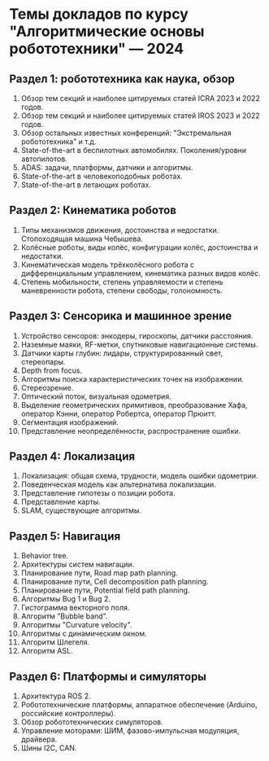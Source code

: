 # Темы докладов по курсу "Алгоритмические основы робототехники" — 2024

## Раздел 1: робототехника как наука, обзор

1. Обзор тем секций и наиболее цитируемых статей ICRA 2023 и 2022 годов.
1. Обзор тем секций и наиболее цитируемых статей IROS 2023 и 2022 годов.
1. Обзор остальных известных конференций: "Экстремальная робототехника" и т.д.
1. State-of-the-art в беспилотных автомобилях. Поколения/уровни автопилотов.
1. ADAS: задачи, платформы, датчики и алгоритмы.
1. State-of-the-art в человекоподобных роботах.
1. State-of-the-art в летающих роботах.

## Раздел 2: Кинематика роботов

1. Типы механизмов движения, достоинства и недостатки. Стопоходящая машина Чебышева.
1. Колёсные роботы, виды колёс, конфигурации колёс, достоинства и недостатки.
1. Кинематическая модель трёхколёсного робота с дифференциальным управлением, кинематика разных видов колёс.
1. Степень мобильности, степень управляемости и степень маневренности робота, степени свободы, голономность.

## Раздел 3: Сенсорика и машинное зрение

1. Устройство сенсоров: энкодеры, гироскопы, датчики расстояния.
1. Наземные маяки, RF-метки, спутниковые навигационные системы.
1. Датчики карты глубин: лидары, структурированный свет, стереопары.
1. Depth from focus.
1. Алгоритмы поиска характеристических точек на изображении.
1. Стереозрение.
1. Оптический поток, визуальная одометрия.
1. Выделение геометрических примитивов, преобразование Хафа, оператор Кэнни, оператор Робертса, оператор Прюитт.
1. Сегментация изображений.
1. Представление неопределённости, распространение ошибки.

## Раздел 4: Локализация

1. Локализация: общая схема, трудности, модель ошибки одометрии.
1. Поведенческая модель как альтернатива локализации. 
1. Представление гипотезы о позиции робота.
1. Представление карты.
1. SLAM, существующие алгоритмы.

## Раздел 5: Навигация

1. Behavior tree.
1. Архитектуры систем навигации.
1. Планирование пути, Road map path planning.
1. Планирование пути, Cell decomposition path planning.
1. Планирование пути, Potential field path planning.
1. Алгоритмы Bug 1 и Bug 2.
1. Гистограмма векторного поля.
1. Алгоритм "Bubble band".
1. Алгоритмы "Curvature velocity".
1. Алгоритмы с динамическим окном.
1. Алгоритм Шлегеля.
1. Алгоритм ASL.

## Раздел 6: Платформы и симуляторы

1. Архитектура ROS 2.
1. Робототехнические платформы, аппаратное обеспечение (Arduino, российские контроллеры).
1. Обзор робототехнических симуляторов.
1. Управление моторами: ШИМ, фазово-импульсная модуляция, драйвера.
1. Шины I2C, CAN.
